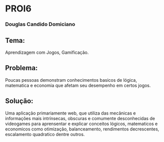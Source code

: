 # PROI6
<h3>Douglas Candido Domiciano</h3>

<h2>Tema:</h2>
<p>Aprendizagem com Jogos, Gamificação.</p>

<h2>Problema:</h2>
<p>Poucas pessoas demonstram conhecimentos basicos de lógica, matematica e economia que afetam seu desempenho em certos jogos.</p>

<h2>Solução:</h2>
<p>Uma aplicação primariamente web, que utiliza das mecânicas e informações mais intrínsecas, obscuras e comumente desconhecidas de videogames para aprensentar e explicar conceitos lógicos, matematicos e economicos como otimização, balanceamento, rendimentos decrescentes, escalamento quadratico dentre outros.</p>
